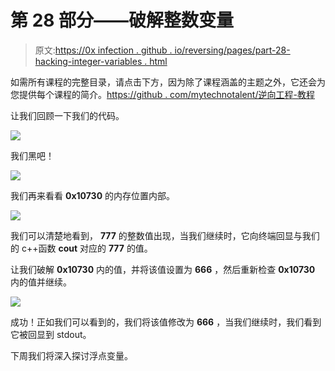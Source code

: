 # 第 28 部分——破解整数变量

> 原文:[https://0x infection . github . io/reversing/pages/part-28-hacking-integer-variables . html](https://0xinfection.github.io/reversing/pages/part-28-hacking-integer-variables.html)

如需所有课程的完整目录，请点击下方，因为除了课程涵盖的主题之外，它还会为您提供每个课程的简介。[https://github . com/mytechnotalent/逆向工程-教程](https://github.com/mytechnotalent/Reverse-Engineering-Tutorial)

让我们回顾一下我们的代码。

![](../Images/dd819081f6cf41afa8ee11b33d19ca89.png)

我们黑吧！

![](../Images/b452500bd247db865906ea727745c5ac.png)

我们再来看看 **0x10730** 的内存位置内部。

![](../Images/a92f950b6035d6ed023091312d21d7bc.png)

我们可以清楚地看到， **777** 的整数值出现，当我们继续时，它向终端回显与我们的 c++函数 **cout** 对应的 **777** 的值。

让我们破解 **0x10730** 内的值，并将该值设置为 **666** ，然后重新检查 **0x10730** 内的值并继续。

![](../Images/42ecc18370ba147259e63b14c58aa457.png)

成功！正如我们可以看到的，我们将该值修改为 **666** ，当我们继续时，我们看到它被回显到 stdout。

下周我们将深入探讨浮点变量。